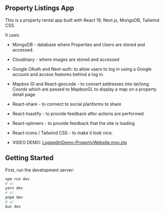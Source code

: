 ## Property Listings App

This is a property rental app built with React 19, Next.js, MongoDB, Tailwind CSS.

It uses:

- MongoDB - database where Properties and Users are stored and accessed.

- Cloudinary - where images are stored and accessed

- Google OAuth and Next-auth: to allow users to log in using a Google account and access features behind a log in.

- Mapbox Gl and React-geocode - to convert addresses into lat/long Coords which are passed to MapboxGL to display a map on a property detail page

- React-share - to connect to social planforms to share

- React-toastify - to provide feedback after actions are performed

- React-spinners - to provide feedback that the site is loading

- React-icons / Tailwind CSS - to make it look nice.

- VIDEO DEMO:
[LoggedInDemo-PropertyWebsite.mov.zip](https://github.com/user-attachments/files/20738384/LoggedInDemo-PropertyWebsite.mov.zip)


## Getting Started

First, run the development server:

```bash
npm run dev
# or
yarn dev
# or
pnpm dev
# or
bun dev
```
